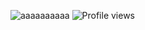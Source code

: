 ![aaaaaaaaaa](https://github-readme-stats.vercel.app/api?username=Nxyi&theme=dark&show_icons=true)
![Profile views](https://gpvc.arturio.dev/Nxyi)
